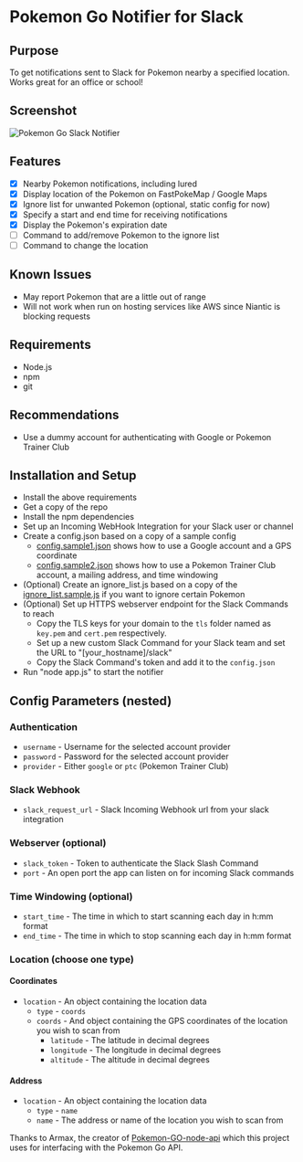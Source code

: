 # Pokemon Go Notifier for Slack

## Purpose
To get notifications sent to Slack for Pokemon nearby a specified location. Works great for an office or school!

## Screenshot
![Pokemon Go Slack Notifier](http://i.imgur.com/aCx8hwK.png)

## Features
- [x] Nearby Pokemon notifications, including lured
- [x] Display location of the Pokemon on FastPokeMap / Google Maps
- [x] Ignore list for unwanted Pokemon (optional, static config for now)
- [x] Specify a start and end time for receiving notifications
- [x] Display the Pokemon's expiration date
- [ ] Command to add/remove Pokemon to the ignore list
- [ ] Command to change the location

## Known Issues
  * May report Pokemon that are a little out of range
  * Will not work when run on hosting services like AWS since Niantic is blocking requests

## Requirements
  * Node.js
  * npm
  * git

## Recommendations
 * Use a dummy account for authenticating with Google or Pokemon Trainer Club

## Installation and Setup
  * Install the above requirements
  * Get a copy of the repo
  * Install the npm dependencies
  * Set up an Incoming WebHook Integration for your Slack user or channel
  * Create a config.json based on a copy of a sample config
    * [config.sample1.json](./config.sample1.json) shows how to use a Google account and a GPS coordinate
    * [config.sample2.json](./config.sample2.json) shows how to use a Pokemon Trainer Club account, a mailing address, and time windowing
  * (Optional) Create an ignore_list.js based on a copy of the [ignore_list.sample.js](./ignore_list.sample.js) if you want to ignore certain Pokemon
  * (Optional) Set up HTTPS webserver endpoint for the Slack Commands to reach
    * Copy the TLS keys for your domain to the `tls` folder named as `key.pem` and `cert.pem` respectively.
    * Set up a new custom Slack Command for your Slack team and set the URL to "[your_hostname]/slack"
    * Copy the Slack Command's token and add it to the `config.json`
  * Run "node app.js" to start the notifier

## Config Parameters (nested)
### Authentication
  * `username` - Username for the selected account provider
  * `password` - Password for the selected account provider
  * `provider` - Either `google` or `ptc` (Pokemon Trainer Club)

### Slack Webhook
  * `slack_request_url` - Slack Incoming Webhook url from your slack integration

### Webserver (optional)
  * `slack_token` - Token to authenticate the Slack Slash Command
  * `port` - An open port the app can listen on for incoming Slack commands

### Time Windowing (optional)
  * `start_time` - The time in which to start scanning each day in h:mm format
  * `end_time` - The time in which to stop scanning each day in h:mm format

### Location (choose one type)
#### Coordinates
  * `location` - An object containing the location data
    * `type` - `coords`
    * `coords` - And object containing the GPS coordinates of the location you wish to scan from
      * `latitude` - The latitude in decimal degrees
      * `longitude` - The longitude in decimal degrees
      * `altitude` - The altitude in decimal degrees

#### Address
  * `location` - An object containing the location data
    * `type` - `name`
    * `name` - The address or name of the location you wish to scan from

Thanks to Armax, the creator of [Pokemon-GO-node-api](https://github.com/Armax/Pokemon-GO-node-api) which this project uses for interfacing with the Pokemon Go API.
